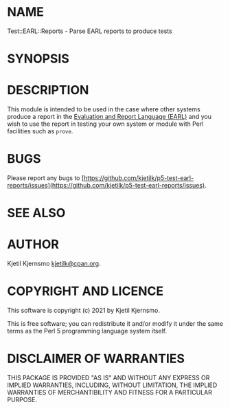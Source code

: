# NAME

Test::EARL::Reports - Parse EARL reports to produce tests

# SYNOPSIS

# DESCRIPTION

This module is intended to be used in the case where other systems produce a report in the [Evaluation and Report Language (EARL)](https://www.w3.org/TR/EARL10-Schema/) and you wish to use the report in testing your own system or module with Perl facilities such as `prove`.

# BUGS

Please report any bugs to
[https://github.com/kjetilk/p5-test-earl-reports/issues](https://github.com/kjetilk/p5-test-earl-reports/issues).

# SEE ALSO

# AUTHOR

Kjetil Kjernsmo <kjetilk@cpan.org>.

# COPYRIGHT AND LICENCE

This software is copyright (c) 2021 by Kjetil Kjernsmo.

This is free software; you can redistribute it and/or modify it under
the same terms as the Perl 5 programming language system itself.

# DISCLAIMER OF WARRANTIES

THIS PACKAGE IS PROVIDED "AS IS" AND WITHOUT ANY EXPRESS OR IMPLIED
WARRANTIES, INCLUDING, WITHOUT LIMITATION, THE IMPLIED WARRANTIES OF
MERCHANTIBILITY AND FITNESS FOR A PARTICULAR PURPOSE.
